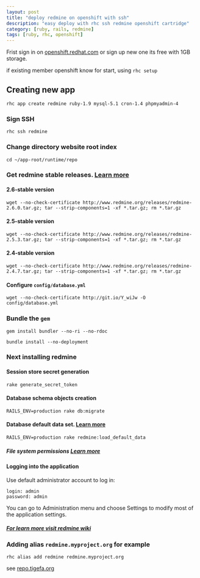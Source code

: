 ```yaml
---
layout: post
title: "deploy redmine on openshift with ssh"
description: "easy deploy with rhc ssh redmine openshift cartridge"
category: [ruby, rails, redmine]
tags: [ruby, rhc, openshift]
---
```


Frist sign in on [openshift.redhat.com](https://openshift.redhat.com/app/login) or sign up new one its free with 1GB storage.

if existing member openshift know for start, using `rhc setup`

## Creating new app

~~~
rhc app create redmine ruby-1.9 mysql-5.1 cron-1.4 phpmyadmin-4
~~~

### Sign SSH

~~~
rhc ssh redmine
~~~

### Change directory website root index

~~~
cd ~/app-root/runtime/repo
~~~

### Get redmine stable releases. [Learn more](http://via.tigefa.org/1nLiH6m)

#### 2.6-stable version

~~~
wget --no-check-certificate http://www.redmine.org/releases/redmine-2.6.0.tar.gz; tar --strip-components=1 -xf *.tar.gz; rm *.tar.gz
~~~

#### 2.5-stable version

~~~
wget --no-check-certificate http://www.redmine.org/releases/redmine-2.5.3.tar.gz; tar --strip-components=1 -xf *.tar.gz; rm *.tar.gz
~~~

#### 2.4-stable version

~~~
wget --no-check-certificate http://www.redmine.org/releases/redmine-2.4.7.tar.gz; tar --strip-components=1 -xf *.tar.gz; rm *.tar.gz
~~~

#### Configure `config/database.yml`

~~~
wget --no-check-certificate http://git.io/Y_wiJw -O config/database.yml
~~~

### Bundle the `gem`

~~~
gem install bundler --no-ri --no-rdoc
~~~

~~~
bundle install --no-deployment
~~~

### Next installing redmine

#### Session store secret generation

~~~
rake generate_secret_token
~~~

#### Database schema objects creation

~~~
RAILS_ENV=production rake db:migrate
~~~

#### Database default data set. [Learn more](http://via.tigefa.org/1em10I3)

~~~
RAILS_ENV=production rake redmine:load_default_data
~~~

##### File system permissions [Learn more](http://via.tigefa.org/MUOIvc)

#### Logging into the application

Use default administrator account to log in:

~~~
login: admin
password: admin
~~~

You can go to Administration menu and choose Settings to modify most of the application settings.

##### [For learn more visit redmine wiki](http://via.tigefa.org/1igVc0Z)

### Adding alias `redmine.myproject.org` for example

~~~
rhc alias add redmine redmine.myproject.org
~~~

see [repo.tigefa.org](http://repo.tigefa.org)
